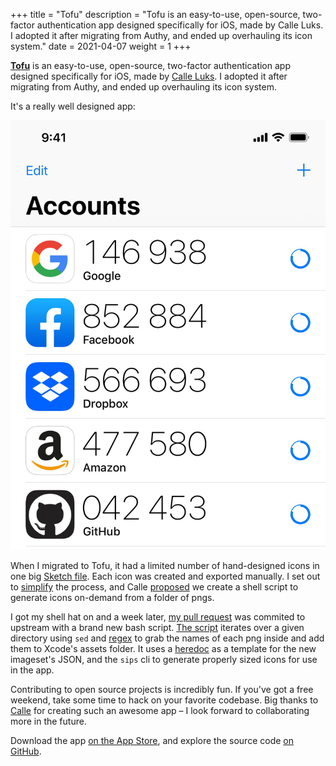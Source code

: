 +++
title = "Tofu"
description = "Tofu is an easy-to-use, open-source, two-factor authentication app designed specifically for iOS, made by Calle Luks. I adopted it after migrating from Authy, and ended up overhauling its icon system."
date = 2021-04-07
weight = 1
+++

[**Tofu**][tofu] is an easy-to-use, open-source, two-factor
authentication app designed specifically for iOS, made by
[Calle Luks][calle]. I adopted it after migrating from Authy,
and ended up overhauling its icon system.

<!-- more -->

It's a really well designed app:

![A screenshot of Tofu in action][sc]

When I migrated to Tofu, it had a limited number of hand-designed
icons in one big [Sketch file][sketch]. Each icon was created and
exported manually. I set out to [simplify][issue] the process, and
Calle [proposed][proposal] we create a shell script to generate
icons on-demand from a folder of pngs.

I got my shell hat on and a week later, [my pull request][pr]
was commited to upstream with a brand new bash script. [The
script][script] iterates over a given directory using `sed`
and [regex][post] to grab the names of each png inside and add
them to Xcode's assets folder. It uses a [heredoc][heredoc] as
a template for the new imageset's JSON, and the `sips` cli to
generate properly sized icons for use in the app.

Contributing to open source projects is incredibly fun. If you've
got a free weekend, take some time to hack on your favorite codebase.
Big thanks to [Calle][calle] for creating such an awesome app – I
look forward to collaborating more in the future.

Download the app [on the App Store][store], and explore the source
code [on GitHub][tofu].

[tofu]: https://github.com/calleluks/Tofu
[calle]: https://www.calleluks.com

[sc]: accounts.jpg

[sketch]: https://github.com/calleluks/Tofu/blob/d6b4544f7a996fd2c7a4feaa77cdee7735240749/IssuerIcons.sketch
[issue]: https://github.com/calleluks/Tofu/issues/52
[proposal]: https://github.com/calleluks/Tofu/issues/52#issuecomment-760989928

[pr]: https://github.com/calleluks/Tofu/pull/60
[script]: https://github.com/calleluks/Tofu/blob/master/GenerateIssuerIconAssets.sh
[post]: @/posts/my-first-regex.md
[heredoc]: https://stackoverflow.com/a/2954835

[store]: https://apps.apple.com/app/tofu-authenticator/id1082229305

